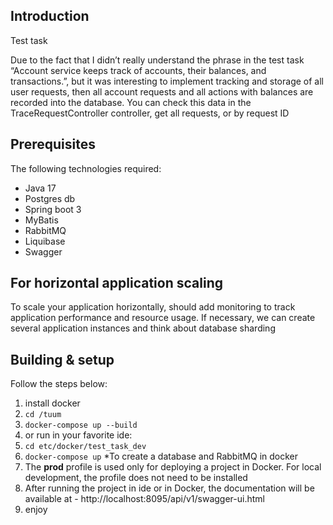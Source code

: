 ## Introduction

Test task

Due to the fact that I didn’t really understand the phrase in the test task
“Account service keeps track of accounts, their balances, and transactions.”,
but it was interesting to implement tracking and storage of all user requests,
then all account requests and all actions with balances are recorded into the database.
You can check this data in the TraceRequestController controller, get all requests, or by request ID

## Prerequisites

The following technologies required:  

* Java 17
* Postgres db  
* Spring boot 3  
* MyBatis
* RabbitMQ
* Liquibase
* Swagger

## For horizontal application scaling

To scale your application horizontally, should add monitoring to track application performance and resource usage.
If necessary, we can create several application instances and think about database sharding

## Building & setup 

Follow the steps below:

1. install docker  
2. `cd /tuum`  
3. `docker-compose up --build`
4. or run in your favorite ide:  
5. `cd etc/docker/test_task_dev` 
6. `docker-compose up` *To create a database and RabbitMQ in docker  
7. The **prod** profile is used only for deploying a project in Docker. For local development, the profile does not need to be installed    
8. After running the project in ide or in Docker, the documentation will be available at - http://localhost:8095/api/v1/swagger-ui.html
9. enjoy

